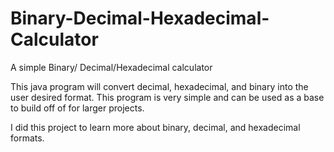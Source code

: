 # Binary-Decimal-Hexadecimal-Calculator
A simple Binary/ Decimal/Hexadecimal calculator 

 This java program will convert decimal, hexadecimal, and binary into the user desired format. This 
 program is very simple and can be used as a base to build off of for larger projects.
 
 I did this project to learn more about binary, decimal, and hexadecimal formats. 
